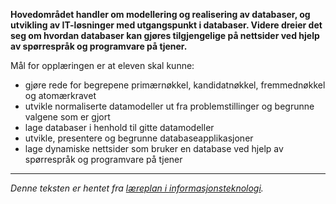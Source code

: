 **Hovedområdet handler om modellering og realisering av databaser, og utvikling av IT-løsninger med utgangspunkt i databaser. Videre dreier det seg om hvordan databaser kan gjøres tilgjengelige på nettsider ved hjelp av spørrespråk og programvare på tjener.**

Mål for opplæringen er at eleven skal kunne:
 * gjøre rede for begrepene primærnøkkel, kandidatnøkkel, fremmednøkkel og atomærkravet
 * utvikle normaliserte datamodeller ut fra problemstillinger og begrunne valgene som er gjort
 * lage databaser i henhold til gitte datamodeller
 * utvikle, presentere og begrunne databaseapplikasjoner
 * lage dynamiske nettsider som bruker en database ved hjelp av spørrespråk og programvare på tjener

---

*Denne teksten er hentet fra [læreplan i informasjonsteknologi](http://www.udir.no/kl06/inf1-01/).*